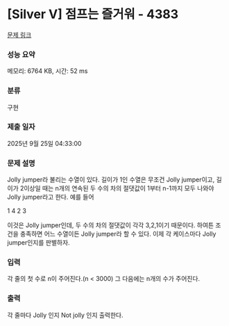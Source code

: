 # [Silver V] 점프는 즐거워 - 4383 

[문제 링크](https://www.acmicpc.net/problem/4383) 

### 성능 요약

메모리: 6764 KB, 시간: 52 ms

### 분류

구현

### 제출 일자

2025년 9월 25일 04:33:00

### 문제 설명

<p>Jolly jumper라 불리는 수열이 있다. 길이가 1인 수열은 무조건 Jolly jumper이고, 길이가 2이상일 때는 n개의 연속된 두 수의 차의 절댓값이 1부터 n-1까지 모두 나와야 Jolly jumper라고 한다. 예를 들어</p>

<p>1 4 2 3</p>

<p>이것은 Jolly jumper인데, 두 수의 차의 절댓값이 각각 3,2,1이기 때문이다. 하여튼 조건을 충족하면 어느 수열이든 Jolly jumper라 할 수 있다. 이제 각 케이스마다 Jolly jumper인지를 판별하자.</p>

### 입력 

 <p>각 줄의 첫 수로 n이 주어진다.(n < 3000) 그 다음에는 n개의 수가 주어진다.</p>

### 출력 

 <p>각 줄마다 Jolly 인지 Not jolly 인지 출력한다.</p>

